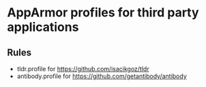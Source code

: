# AppArmor profiles for third party applications

## Rules

- tldr.profile for https://github.com/isacikgoz/tldr
- antibody.profile for https://github.com/getantibody/antibody
